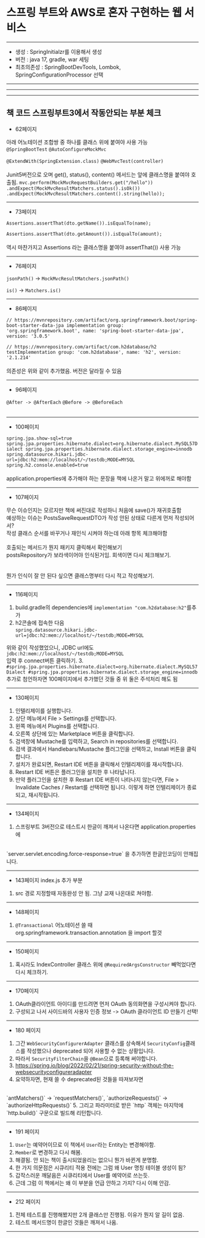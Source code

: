 # 스프링 부트와 AWS로 혼자 구현하는 웹 서비스

--- 
- 생성 : SpringInitialzr를 이용해서 생성
- 버전 : java 17, gradle, war 세팅
- 최초의존성 : SpringBootDevTools, Lombok, SpringConfigurationProcessor 선택
---

---

---
## 책 코드 스프링부트3에서 작동안되는 부분 체크

- 62페이지<br/>

아래 어노테이션 조합쌍 중 하나를 클래스 위에 붙여야 사용 가능<br/>
`@SpringBootTest`
`@AutoConfigureMockMvc`

`@ExtendWith(SpringExtension.class)`
`@WebMvcTest(controller)`
<br/><br/>
Junit5버전으로 오며 get(), status(), content() 메서드는 앞에 클래스명을 붙여야 호출됨.
`mvc.perform(MockMvcRequestBuilders.get("/hello"))
.andExpect(MockMvcResultMatchers.status().isOk())
.andExpect(MockMvcResultMatchers.content().string(hello));`




---

- 73페이지<br>

`Assertions.assertThat(dto.getName()).isEqualTo(name);`

`Assertions.assertThat(dto.getAmount()).isEqualTo(amount);`
<br><br>
역시 마찬가지고 Assertions 라는 클래스명을 붙여야 assertThat()) 사용 가능

---

- 76페이지<br>

`jsonPath()` -> `MockMvcResultMatchers.jsonPath()`

`is()` -> `Matchers.is()`

---

- 86페이지<br>

`// https://mvnrepository.com/artifact/org.springframework.boot/spring-boot-starter-data-jpa
implementation group: 'org.springframework.boot', name: 'spring-boot-starter-data-jpa', version: '3.0.5'`

`// https://mvnrepository.com/artifact/com.h2database/h2
testImplementation group: 'com.h2database', name: 'h2', version: '2.1.214'`
<br><br>
의존성은 위와 같이 추가했음. 버전은 달라질 수 있음

---

- 96페이지

`@After -> @AfterEach`
`@Before -> @BeforeEach`
<br><br>

---

- 100페이지

`spring.jpa.show-sql=true
spring.jpa.properties.hibernate.dialect=org.hibernate.dialect.MySQL57Dialect
spring.jpa.properties.hibernate.dialect.storage_engine=innodb
spring.datasource.hikari.jdbc-url=jdbc:h2:mem://localhost/~/testdb;MODE=MYSQL
spring.h2.console.enabled=true`
<br><br>
application.properties에 추가해야 하는 문장을 책에 나온거 말고 위에꺼로 해야함

---

- 107페이지

무슨 이슈인지는 모르지만 책에 써진대로 작성하니 처음에 save()가 재귀호출함<br>
예상하는 이슈는 PostsSaveRequestDTO가 작성 안된 상태로 다른게 먼저 작성되어서?<br>
작성 클래스 순서를 바꾸거나 재인식 시켜야 하는데 아래 항목 체크해야함<br><br>
호출되는 메서드가 뭔지 패키지 클릭해서 확인해보기<br>
postsRepository가 보라색이어야 인식된거임. 회색이면 다시 체크해보기.<br>
<br><br>
뭔가 인식이 잘 안 된다 싶으면 클래스명부터 다시 적고 작성해보기.

---

- 116페이지

1. build.gradle의 dependencies에 `implementation "com.h2database:h2"`를추가
2. h2콘솔에 접속한 다음 <br>
`spring.datasource.hikari.jdbc-url=jdbc:h2:mem://localhost/~/testdb;MODE=MYSQL`

위와 같이 작성했었으니, JDBC url에도 `jdbc:h2:mem://localhost/~/testdb;MODE=MYSQL` 
<br>
입력 후 connect버튼 클릭하기.
3. `#spring.jpa.properties.hibernate.dialect=org.hibernate.dialect.MySQL57Dialect
   #spring.jpa.properties.hibernate.dialect.storage_engine=innodb`
<br>
추가로 첨언하자면 100페이지에서 추가했던 것들 중 위 둘은 주석처리 해도 됨

---

- 130페이지

1. 인텔리제이를 실행합니다.
2. 상단 메뉴에서 File > Settings를 선택합니다.
3. 왼쪽 메뉴에서 Plugins를 선택합니다.
4. 오른쪽 상단에 있는 Marketplace 버튼을 클릭합니다.
5. 검색창에 Mustache를 입력하고, Search in repositories를 선택합니다.
6. 검색 결과에서 Handlebars/Mustache 플러그인을 선택하고, Install 버튼을 클릭합니다.
7. 설치가 완료되면, Restart IDE 버튼을 클릭해서 인텔리제이를 재시작합니다.
8. Restart IDE 버튼은 플러그인을 설치한 후 나타납니다.
9. 만약 플러그인을 설치한 후 Restart IDE 버튼이 나타나지 않는다면, File > Invalidate Caches / Restart를 선택하면 됩니다. 이렇게 하면 인텔리제이가 종료되고, 재시작됩니다.

---

- 134페이지

1. 스프링부트 3버전으로 테스트시 한글이 깨져서 나온다면 application.properties에
<br>
`server.servlet.encoding.force-response=true` 을 추가하면 한글인코딩이 안깨집니다.

---

- 143페이지 index.js 추가 부분


1. src 경로 지정할때 자동완성 안 됨. 그냥 교재 나온대로 쳐야함.


---

- 148페이지

1. `@Transactional` 어노테이션 쓸 때 org.springframework.transaction.annotation 을 import 할것

---

- 150페이지

1. 혹시라도 IndexController 클래스 위에 `@RequiredArgsConstructor` 빼먹었다면 다시 체크하기.

---

- 170페이지

1. OAuth클라이언트 아이디를 만드려면 먼저 OAuth 동의화면을 구성시켜야 합니다.
2. 구성되고 나서 사이드바의 사용자 인증 정보 -> OAuth 클라이언트 ID 만들기 선택!

---

- 180 페이지

1. 그간 `WebSecurityConfigurerAdapter` 클래스를 상속해서 `SecurityConfig`클래스를 작성했으나
   deprecated 되어 사용할 수 없는 상황입니다.
2. 따라서 `SecurityFilterChain`을 `@Bean`으로 등록해 써야합니다.
3. https://spring.io/blog/2022/02/21/spring-security-without-the-websecurityconfigureradapter
4. 요약하자면, 현재 쓸 수 deprecated된 것들을 따져보자면 
<br>
`antMatchers()` -> `requestMatchers()`, `authorizeRequests()` -> `authorizeHttpRequests()`
5. 그리고 파라미터로 받은 `http` 객체는 마지막에 `http.build()` 구문으로 빌드해 리턴합니다.
 

---

- 191 페이지

1. `User`는 예약어이므로 이 책에서 `User`라는 Entity는 변경해야함.
2. `Member`로 변경하고 다시 해봄.
3. 해결됨. 안 되는 책이 출시되었을리는 없으니 뭔가 바뀐게 분명함. 
4. 한 가지 의문점은 시큐리티 적용 전에는 그럼 왜 User 명칭 테이블 생성이 됨?
5. 갑작스러운 깨달음은 시큐리티에서 User를 예약어로 쓰는듯.
6. 근데 그럼 이 책에서는 왜 이 부분을 언급 안하고 가지? 다시 이해 안감.

---

- 212 페이지

1. 전체 테스트를 진행해봤지만 2개 클래스만 진행됨. 이유가 뭔지 알 길이 없음.
2. 테스트 메서드명이 한글인 것들은 깨져서 나옴.

---
